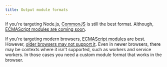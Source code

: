```yaml
---
title: Output module formats
---
```


If you're targeting Node.js, [CommonJS](https://nodejs.org/api/modules.html) is still the best format. Although, [ECMAScript modules are coming soon](https://nodejs.org/api/esm.html).

If you're targeting modern browsers, [ECMAScript modules](https://developer.mozilla.org/en-US/docs/Web/JavaScript/Guide/Modules) are best. However, [older browsers may not support it](https://caniuse.com/#feat=es6-module). Even in newer browsers, there may be contexts where it isn't supported, such as workers and service workers. In those cases you need a custom module format that works in the browser.
